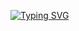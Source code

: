[![Typing SVG](https://readme-typing-svg.herokuapp.com?color=41FF00&background=000000&lines=Web+and+React+Native+Developer)](https://git.io/typing-svg)
